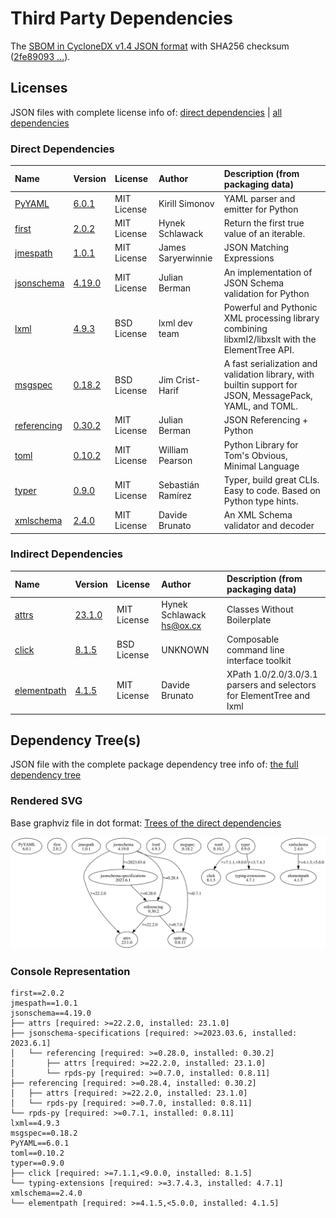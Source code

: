 # Third Party Dependencies

<!--[[[fill sbom_sha256()]]]-->
The [SBOM in CycloneDX v1.4 JSON format](https://git.sr.ht/~sthagen/booq/blob/default/etc/sbom/cdx.json) with SHA256 checksum ([2fe89093 ...](https://git.sr.ht/~sthagen/booq/blob/default/etc/sbom/cdx.json.sha256 "sha256:2fe89093461888b1f86f52ddf80140f2a19e03e02a3f04a0ab35f41583a04213")).
<!--[[[end]]] (checksum: 10cce35daedf59a7f84bb80ab97adc90)-->
## Licenses 

JSON files with complete license info of: [direct dependencies](direct-dependency-licenses.json) | [all dependencies](all-dependency-licenses.json)

### Direct Dependencies

<!--[[[fill direct_dependencies_table()]]]-->
| Name                                                            | Version                                                | License     | Author             | Description (from packaging data)                                                                        |
|:----------------------------------------------------------------|:-------------------------------------------------------|:------------|:-------------------|:---------------------------------------------------------------------------------------------------------|
| [PyYAML](https://pyyaml.org/)                                   | [6.0.1](https://pypi.org/project/PyYAML/6.0.1/)        | MIT License | Kirill Simonov     | YAML parser and emitter for Python                                                                       |
| [first](http://github.com/hynek/first/)                         | [2.0.2](https://pypi.org/project/first/2.0.2/)         | MIT License | Hynek Schlawack    | Return the first true value of an iterable.                                                              |
| [jmespath](https://github.com/jmespath/jmespath.py)             | [1.0.1](https://pypi.org/project/jmespath/1.0.1/)      | MIT License | James Saryerwinnie | JSON Matching Expressions                                                                                |
| [jsonschema](https://github.com/python-jsonschema/jsonschema)   | [4.19.0](https://pypi.org/project/jsonschema/4.19.0/)  | MIT License | Julian Berman      | An implementation of JSON Schema validation for Python                                                   |
| [lxml](https://lxml.de/)                                        | [4.9.3](https://pypi.org/project/lxml/4.9.3/)          | BSD License | lxml dev team      | Powerful and Pythonic XML processing library combining libxml2/libxslt with the ElementTree API.         |
| [msgspec](https://jcristharif.com/msgspec/)                     | [0.18.2](https://pypi.org/project/msgspec/0.18.2/)     | BSD License | Jim Crist-Harif    | A fast serialization and validation library, with builtin support for JSON, MessagePack, YAML, and TOML. |
| [referencing](https://github.com/python-jsonschema/referencing) | [0.30.2](https://pypi.org/project/referencing/0.30.2/) | MIT License | Julian Berman      | JSON Referencing + Python                                                                                |
| [toml](https://github.com/uiri/toml)                            | [0.10.2](https://pypi.org/project/toml/0.10.2/)        | MIT License | William Pearson    | Python Library for Tom's Obvious, Minimal Language                                                       |
| [typer](https://github.com/tiangolo/typer)                      | [0.9.0](https://pypi.org/project/typer/0.9.0/)         | MIT License | Sebastián Ramírez  | Typer, build great CLIs. Easy to code. Based on Python type hints.                                       |
| [xmlschema](https://github.com/sissaschool/xmlschema)           | [2.4.0](https://pypi.org/project/xmlschema/2.4.0/)     | MIT License | Davide Brunato     | An XML Schema validator and decoder                                                                      |
<!--[[[end]]] (checksum: 0246d7dbc009772c5e1e0741fada9f18)-->

### Indirect Dependencies

<!--[[[fill indirect_dependencies_table()]]]-->
| Name                                                      | Version                                              | License     | Author                     | Description (from packaging data)                                    |
|:----------------------------------------------------------|:-----------------------------------------------------|:------------|:---------------------------|:---------------------------------------------------------------------|
| [attrs](https://www.attrs.org/en/stable/changelog.html)   | [23.1.0](https://pypi.org/project/attrs/23.1.0/)     | MIT License | Hynek Schlawack <hs@ox.cx> | Classes Without Boilerplate                                          |
| [click](https://palletsprojects.com/p/click/)             | [8.1.5](https://pypi.org/project/click/8.1.5/)       | BSD License | UNKNOWN                    | Composable command line interface toolkit                            |
| [elementpath](https://github.com/sissaschool/elementpath) | [4.1.5](https://pypi.org/project/elementpath/4.1.5/) | MIT License | Davide Brunato             | XPath 1.0/2.0/3.0/3.1 parsers and selectors for ElementTree and lxml |
<!--[[[end]]] (checksum: 8fecd57740e895a0c678c80ceed89484)-->

## Dependency Tree(s)

JSON file with the complete package dependency tree info of: [the full dependency tree](package-dependency-tree.json)

### Rendered SVG

Base graphviz file in dot format: [Trees of the direct dependencies](package-dependency-tree.dot.txt)

<img src="./package-dependency-tree.svg" alt="Trees of the direct dependencies" title="Trees of the direct dependencies"/>

### Console Representation

<!--[[[fill dependency_tree_console_text()]]]-->
````console
first==2.0.2
jmespath==1.0.1
jsonschema==4.19.0
├── attrs [required: >=22.2.0, installed: 23.1.0]
├── jsonschema-specifications [required: >=2023.03.6, installed: 2023.6.1]
│   └── referencing [required: >=0.28.0, installed: 0.30.2]
│       ├── attrs [required: >=22.2.0, installed: 23.1.0]
│       └── rpds-py [required: >=0.7.0, installed: 0.8.11]
├── referencing [required: >=0.28.4, installed: 0.30.2]
│   ├── attrs [required: >=22.2.0, installed: 23.1.0]
│   └── rpds-py [required: >=0.7.0, installed: 0.8.11]
└── rpds-py [required: >=0.7.1, installed: 0.8.11]
lxml==4.9.3
msgspec==0.18.2
PyYAML==6.0.1
toml==0.10.2
typer==0.9.0
├── click [required: >=7.1.1,<9.0.0, installed: 8.1.5]
└── typing-extensions [required: >=3.7.4.3, installed: 4.7.1]
xmlschema==2.4.0
└── elementpath [required: >=4.1.5,<5.0.0, installed: 4.1.5]
````
<!--[[[end]]] (checksum: 2948914ad668baa660e648995f120f35)-->
